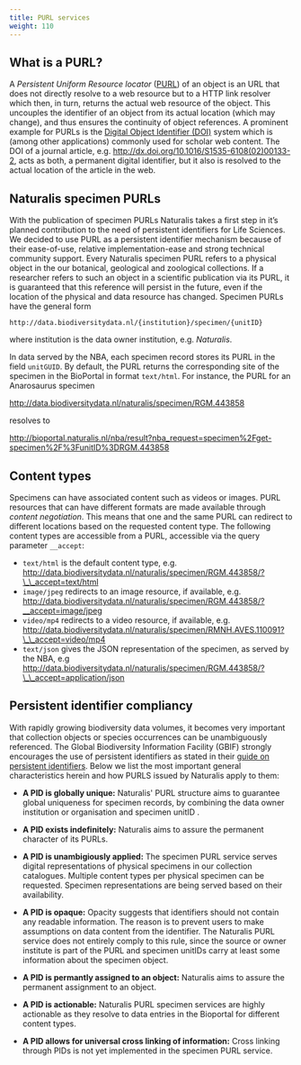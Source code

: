 ```yaml
---
title: PURL services
weight: 110
---
```


## What is a PURL?
A *Persistent Uniform Resource locator* ([PURL](https://en.wikipedia.org/wiki/Persistent_uniform_resource_locator)) of an 
object is an URL that does not directly resolve to a web resource but to a HTTP link resolver 
which then, in turn, returns the actual web resource of the object. This uncouples the identifier of an object from its actual 
location (which may change), and thus ensures the continuity of object references. A prominent example for 
PURLs is the [Digital Object Identifier (DOI)](https://www.doi.org/) system which is (among other applications) commonly used for 
scholar web content. The DOI of a journal article, e.g. http://dx.doi.org/10.1016/S1535-6108(02)00133-2, acts as both, a permanent digital identifier, 
but it also is resolved to the actual location of the article in the web.

## Naturalis specimen PURLs
With the publication of specimen PURLs Naturalis takes a first step in it’s planned contribution to the need of persistent identifiers for 
Life Sciences. We decided to use PURL as a persistent identifier mechanism because of their ease-of-use, relative implementation-ease and strong 
technical community support. Every Naturalis specimen PURL refers to a physical object in the our botanical, geological and zoological 
collections. If a researcher refers to such an object in a scientific publication via its PURL, it is guaranteed that this reference will 
persist in the future, even if the location of the physical and data resource has changed. Specimen PURLs have the general form

`http://data.biodiversitydata.nl/{institution}/specimen/{unitID}`

where institution is the data owner institution, e.g. *Naturalis*. 

In data served by the NBA, each specimen record stores its PURL in the field `unitGUID`. By default, the PURL returns the 
corresponding site of the specimen in the BioPortal in format `text/html`. For instance, the PURL for an Anarosaurus specimen 

http://data.biodiversitydata.nl/naturalis/specimen/RGM.443858

resolves to 

http://bioportal.naturalis.nl/nba/result?nba_request=specimen%2Fget-specimen%2F%3FunitID%3DRGM.443858

## Content types
Specimens can have associated content such as videos or images. PURL resources that can have different formats are made 
available through *content negotiation*. This means that one and the same PURL can redirect to different locations based on 
the requested content type. The following content types are accessible from a PURL, accessible via the query parameter `__accept`:

* `text/html` is the default content type, e.g.  http://data.biodiversitydata.nl/naturalis/specimen/RGM.443858/?\_\_accept=text/html
* `image/jpeg` redirects to an image resource, if available, e.g. http://data.biodiversitydata.nl/naturalis/specimen/RGM.443858/?__accept=image/jpeg
* `video/mp4` redirects to a video resource, if available, e.g. http://data.biodiversitydata.nl/naturalis/specimen/RMNH.AVES.110091?\_\_accept=video/mp4
* `text/json` gives the JSON representation of the specimen, as served by the NBA, e.g http://data.biodiversitydata.nl/naturalis/specimen/RGM.443858/?\_\_accept=application/json

## Persistent identifier compliancy
With rapidly growing biodiversity data volumes, it becomes very important that collection objects or species occurrences can be 
unambiguously referenced. The Global Biodiversity Information Facility (GBIF) strongly encourages the use of persistent identifiers 
as stated in their [guide on persistent identifiers](https://www.gbif.org/document/80575/a-beginners-guide-to-persistent-identifiers). Below we list the
most important general characteristics herein and how PURLS issued by Naturalis apply to them:

* **A PID is globally unique:** Naturalis' PURL structure aims to guarantee global uniqueness for specimen records, by combining the 
data owner institution or organisation and specimen unitID  .

* **A PID exists indefinitely:** Naturalis aims to assure the permanent character of its PURLs.

* **A PID is unambigiously applied:** The specimen PURL service serves digital representations of physical 
specimens in our collection catalogues. Multiple content types per physical specimen can be requested. 
Specimen representations are being served based on their availability.

* **A PID is opaque:** Opacity suggests that identifiers should not contain any readable information. The reason is to prevent users to make 
assumptions on data content from the identifier. The Naturalis PURL service does not entirely comply to this rule, since the source or owner institute 
is part of the PURL and specimen unitIDs carry at least some information about the specimen object.

* **A PID is permantly assigned to an object:**  Naturalis aims to assure the permanent assignment to an object.

* **A PID is actionable:** Naturalis PURL specimen services are highly actionable as they resolve to data entries in the Bioportal for different content types.
* **A PID allows for universal cross linking of information:**  Cross linking through PIDs is not yet implemented in the specimen PURL service.
